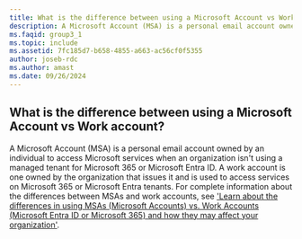 ```yaml
---
title: What is the difference between using a Microsoft Account vs Work account?
description: A Microsoft Account (MSA) is a personal email account owned by an individual to access Microsoft services when an organization isn't...
ms.faqid: group3_1
ms.topic: include
ms.assetid: 7fc185d7-b658-4855-a663-ac56cf0f5355
author: joseb-rdc
ms.author: amast
ms.date: 09/26/2024
---
```


## What is the difference between using a Microsoft Account vs Work account?

A Microsoft Account (MSA) is a personal email account owned by an individual to access Microsoft services when an organization isn't using a managed tenant for Microsoft 365 or Microsoft Entra ID. A work account is one owned by the organization that issues it and is used to access services on Microsoft 365 or Microsoft Entra tenants. For complete information about the differences between MSAs and work accounts, see ['Learn about the differences in using MSAs (Microsoft Accounts) vs. Work Accounts (Microsoft Entra ID or Microsoft 365) and how they may affect your organization'](https://aka.ms/MSAvsAAD).
